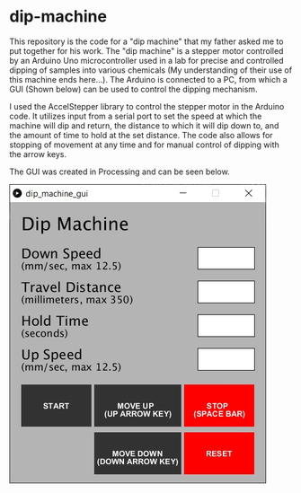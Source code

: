 # dip-machine

This repository is the code for a "dip machine" that my father asked me to put together for his work. The "dip machine" is a stepper motor controlled by an Arduino Uno microcontroller used in a lab for precise and controlled dipping of samples into various chemicals (My understanding of their use of this machine ends here...). The Arduino is connected to a PC, from which a GUI (Shown below) can be used to control the dipping mechanism.

I used the AccelStepper library to control the stepper motor in the Arduino code. It utilizes input from a serial port to set the speed at which the machine will dip and return, the distance to which it will dip down to, and the amount of time to hold at the set distance. The code also allows for stopping of movement at any time and for manual control of dipping with the arrow keys.

The GUI was created in Processing and can be seen below.

![Dipping machine GUI created in Processing](/screenshot.jpg?raw=true "Title")

